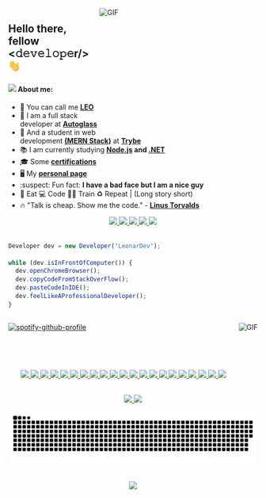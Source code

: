 <!--
![](http://estruyf-github.azurewebsites.net/api/VisitorHit?user=leonardev&repo=leonardev.github.io&countColorcountColor&countColor=%237B1E7A)
-->

<!-- <img align="right" alt="GIF" src="https://media.giphy.com/media/LmNwrBhejkK9EFP504/source.gif" width=250 /> -->
<!-- <img align="right" alt="GIF" src="https://media.giphy.com/media/hrRJ41JB2zlgZiYcCw/giphy-downsized-large.gif" width=300 height=200 /> -->
<img align="right" alt="GIF" src="https://media.giphy.com/media/PiQejEf31116URju4V/giphy.gif" width=320 height=250 />

<h2> Hello there, fellow <𝚍𝚎𝚟𝚎𝚕𝚘𝚙𝚎r/> <img src="https://github.com/LeonarDev/LeonarDev/blob/main/Hi.gif" width="25"> </h2>
<h4> <img src="https://emoji.gg/assets/emoji/7279-vibecat.gif" width="24"/>  About me: </h4>

<!-- 
- 💡 I'm a **freelancer front-end developer**
-->
- 🦁 You can call me **[LEO](https://www.instagram.com/maujevski/)**
- :office: I am a full stack developer at **[Autoglass](https://www.autoglass.com.br/)**
- :green_heart: And a student in web development **[(MERN Stack)](https://www.mongodb.com/mern-stack)** at **[Trybe](https://www.betrybe.com/formacao)**
- :books: I am currently studying **[Node.js](https://github.com/LeonarDev/Trybe) and [.NET](https://docs.microsoft.com/pt-br/users/leonardev/)**
- 🎓 Some **[certifications](https://cursos.alura.com.br/user/leonardo-rnascimento/fullCertificate/eea2a0fa87148f478d45fdc0efdab383)**
- 🖥️ My **[personal page](https://leonardev.github.io./)**
- :suspect: Fun fact: **I have a bad face but I am a nice guy**
- 🥑 Eat 💻 Code 💪🏽 Train ♻️ Repeat | (Long story short)
- 🔥 "Talk is cheap. Show me the code." - **[Linus Torvalds](https://github.com/torvalds)**

<!-- - :open_file_folder: Some of my projects **[here](https://github.com/LeonarDev/leonardev.github.io/tree/main/projects)** -->

<!--  <h3 align="left">Connect with me:</h3> -->

<div align="center">
  <!-- LINKEDIN -->
  <a href="https://www.linkedin.com/in/leonardomajevski/"> 
    <img src="https://img.shields.io/badge/linkedin-%230077B5.svg?&style=for-the-badge&logo=linkedin&logoColor=white"/>
  </a>
  
  <!-- MICROSOFT LEARN -->
  <a href = "https://docs.microsoft.com/pt-br/users/leonardev/">
    <img src="https://img.shields.io/badge/microsoft_Profile-0078D4?style=for-the-badge&logo=microsoft&logoColor=white">
  </a>

  <!-- INSTAGRAM -->
  <a href="https://www.instagram.com/maujevski/">
    <img src="https://img.shields.io/badge/instagram-%23E4405F.svg?&style=for-the-badge&logo=instagram&logoColor=white"/>
  </a>

  <!-- STEAM -->
  <a href="https://steamcommunity.com/id/maujevski">
    <img height="30em" src="https://img.shields.io/badge/Steam-000000?&style=for-the-badge&logo=steam&logoColor=white">
  </a>
  
  <!-- GMAIL -->
  <a href = "mailto:leonardo.majevski@gmail.com">
    <img src="https://img.shields.io/badge/Gmail-D14836?style=for-the-badge&logo=gmail&logoColor=white">
  </a>
</div>

<br>

  
```js
Developer dev = new Developer("LeonarDev");

while (dev.isInFrontOfComputer()) {
  dev.openChromeBrowser();
  dev.copyCodeFromStackOverFlow();
  dev.pasteCodeInIDE();
  dev.feelLikeAProfessionalDeveloper();
}
```
  
##

<img align="right" alt="GIF" height="135px" src="https://media.giphy.com/media/J5B1Y8QZnzXXbLQIBu/giphy.gif" />
  
[![spotify-github-profile](https://spotify-github-profile.vercel.app/api/view?uid=leonardomajevski&cover_image=true&theme=novatorem)](https://open.spotify.com/user/leonardomajevski)



##

<br>
<br>

<!--
<div style="display: inline_block"><br>
  <img align="center" height="30" width="40" src="https://raw.githubusercontent.com/devicons/devicon/master/icons/ubuntu/ubuntu-plain-wordmark.svg">
  <img align="center" height="30" width="40" src="https://raw.githubusercontent.com/devicons/devicon/master/icons/bash/bash-plain.svg">
  <img align="center" height="30" width="40" src="https://raw.githubusercontent.com/devicons/devicon/master/icons/git/git-plain.svg">
  <img align="center" height="30" width="40" src="https://github.com/simple-icons/simple-icons/blob/develop/icons/dotnet.svg">
  <img align="center" height="30" width="40" src="https://raw.githubusercontent.com/devicons/devicon/master/icons/javascript/javascript-plain.svg">
  <img align="center" height="30" width="40" src="https://raw.githubusercontent.com/devicons/devicon/master/icons/javascript/javascript-plain.svg">
  <img align="center" height="30" width="40" src="https://raw.githubusercontent.com/devicons/devicon/master/icons/javascript/javascript-plain.svg">
  <img align="center" height="30" width="40" src="https://raw.githubusercontent.com/devicons/devicon/master/icons/javascript/javascript-plain.svg">
  <img align="center" height="30" width="40" src="https://raw.githubusercontent.com/devicons/devicon/master/icons/javascript/javascript-plain.svg">
  <img align="center" height="30" width="40" src="https://raw.githubusercontent.com/devicons/devicon/master/icons/javascript/javascript-plain.svg">
  <img align="center" height="30" width="40" src="https://raw.githubusercontent.com/devicons/devicon/master/icons/typescript/typescript-plain.svg">
  <img align="center" height="30" width="40" src="https://raw.githubusercontent.com/devicons/devicon/master/icons/react/react-original.svg">
  <img align="center" height="30" width="40" src="https://raw.githubusercontent.com/devicons/devicon/master/icons/html5/html5-original.svg">
  <img align="center" height="30" width="40" src="https://raw.githubusercontent.com/devicons/devicon/master/icons/css3/css3-original.svg">
  <img align="center" height="30" width="40" src="https://raw.githubusercontent.com/devicons/devicon/master/icons/python/python-original.svg">
  <img align="center" height="30" width="40" src="https://raw.githubusercontent.com/devicons/devicon/master/icons/csharp/csharp-original.svg">
</div>
-->
  
<!-- <h3 align="left">Skills:</h3> -->
<p align="center">
  <!-- LINUX -->
  <a href="https://www.linux.org/">
     <img src="https://img.shields.io/badge/Linux-3f4854?style=for-the-badge&logo=linux&logoColor=000000"/>
  </a>
  
  <!-- Windows -->
  <a href="https://www.microsoft.com/pt-br/windows">
     <img src="https://img.shields.io/badge/Windows-3f4854?style=for-the-badge&logo=windows&logoColor=0078D4"/>
  </a>

  <!-- SHELL -->
  <a href="https://en.wikipedia.org/wiki/Shell_(computing)">
    <img src="https://img.shields.io/badge/Shell_Script-3f4854?style=for-the-badge&logo=windows-terminal&logoColor=white"/>
  </a>

  <!-- GIT -->
  <a href="https://git-scm.com/">
    <img src="https://img.shields.io/badge/git-3f4854?style=for-the-badge&logo=git&logoColor=E95420"/>
  </a>

  <!-- MARKDOWN -->
  <a href="https://daringfireball.net/projects/markdown/">
    <img src="https://img.shields.io/badge/markdown-3f4854?style=for-the-badge&logo=markdown&logoColor=white"/>
  </a>

  <!-- HTML -->
  <a href="https://www.w3.org/html/">
    <img src="https://img.shields.io/badge/HTML5-3f4854?style=for-the-badge&logo=html5&logoColor=E34F26"/>
  </a> 

  <!-- CSS -->
  <a href="https://www.w3schools.com/css/">
    <img src="https://img.shields.io/badge/CSS3-3f4854?style=for-the-badge&logo=css3&logoColor=1572B6"/>
  </a> 

  <!-- BOOTSTRAP -->
  <a href="https://getbootstrap.com/">
    <img src="https://img.shields.io/badge/Bootstrap-3f4854?style=for-the-badge&logo=bootstrap&logoColor=563D7C"/>
  </a>

  <!-- JAVASCRIPT -->
  <a href="https://developer.mozilla.org/en-US/docs/Web/JavaScript">
    <img src="https://img.shields.io/badge/JavaScript-3f4854?style=for-the-badge&logo=javascript&logoColor=F7DF1E"/>
  </a>

  <!-- JEST -->
  <a href ="https://jestjs.io/">
    <img src="https://img.shields.io/badge/Jest-3f4854?style=for-the-badge&logo=jest&logoColor=933E56"/>
  </a>

  <!-- REACT -->
  <a href="https://reactjs.org/">
    <img src="https://img.shields.io/badge/React-3f4854?style=for-the-badge&logo=react&logoColor=61DAFB"/>
  </a>

  <!-- TESTING LIBRARY -->
  <a href="https://testing-library.com/">
    <img src="https://img.shields.io/badge/Testing_Library-3f4854?style=for-the-badge&logo=testing-library&logoColor=EE493A"/>
  </a>

  <!-- REDUX -->
  <a href="https://redux.js.org/">
    <img src="https://img.shields.io/badge/Redux-3f4854?style=for-the-badge&logo=redux&logoColor=7856BC"/>
  </a>

  <!-- NODE -->
  <a href="https://nodejs.org/en/">
    <img src="https://img.shields.io/badge/node.js-3f4854?&style=for-the-badge&logo=node.js&logoColor=8CBF3E"/>
  </a>

  <!-- EXPRESS -->
  <a href="https://expressjs.com/">
    <img src="https://img.shields.io/badge/express.js-3f4854?&style=for-the-badge&logo=express&logoColor=white"/>
  </a>

  <!-- C# -->
  <a href="https://docs.microsoft.com/en-us/dotnet/csharp/">
    <img src="https://img.shields.io/badge/c_sharp-3f4854?&style=for-the-badge&logo=c-sharp&logoColor=9A4993"/>
  </a>

  <!-- .NET -->
  <a href="https://dotnet.microsoft.com/">
    <img src="https://img.shields.io/badge/.NET_Framework-3f4854?&style=for-the-badge&logo=.NET&logoColor=5027D5"/>
  </a>

  <!-- SQL ORACLE -->
  <a href="https://www.oracle.com/br/database/">
    <img src="https://img.shields.io/badge/pl/sql-3f4854?style=for-the-badge&logo=oracle&logoColor=9A4133"/>
  </a>

  <!-- NOSQL MONGODB -->
  <a href="https://www.mongodb.com/">
    <img src="https://img.shields.io/badge/NoSQL-3f4854?style=for-the-badge&logo=mongodb&logoColor=4A8D42"/>
  </a>

  <!-- SCRUM -->
  <a href="https://www.scrum.org/">
    <img src="https://img.shields.io/badge/Scrum-3f4854?style=for-the-badge&logo=clockify&logoColor=3A7C9A"/>
  </a>

  <!-- KANBAN -->
  <a href="https://www.scrum.org/resources/kanban-guide-scrum-teams">
    <img src="https://img.shields.io/badge/Kanban-3f4854?style=for-the-badge&logo=pinboard&logoColor=DD0000"/>
  </a>
</p>

<!-- 
MODELO ANTIGO:
![LeonarDev Stats](https://github-readme-stats.vercel.app/api?username=LeonarDev&show_icons=true&theme=dracula&include_all_commits=true&count_private=true&line_height=27) 
![LeonarDev Top Langs](https://github-readme-stats.vercel.app/api/top-langs/?username=LeonarDev&layout=compact&show_icons=true&theme=dracula&count_private=true&langs_count=10)
-->

<br>
  
<div align="center">
  <a href="https://github.com/LeonarDev">
  <img height="180em" src="https://github-readme-stats.vercel.app/api?username=leonardev&show_icons=true&theme=dark&count_private=true&bg_color=161B22"/>
  <img height="180em" src="https://github-readme-stats.vercel.app/api/top-langs/?username=leonardev&layout=compact&langs_count=10&theme=dark&count_private=true&bg_color=161B22"/>
</div>
  
<!-- SNAKE COMMITS -->
<p align="center">
  <img src="https://github.com/leonardev/leonardev/blob/output/github-contribution-grid-snake.svg">  
</p>

##
  
<p align="center">
  <img src="https://readme-jokes.vercel.app/api">
</p>

<!--
<h1 align="center">A passionate web developer from Brazil 🇧🇷</h1>

**LeonarDev/LeonarDev** is a ✨ _special_ ✨ repository because its `README.md` (this file) appears on your GitHub profile.

**Languages and Tools:**  
s
<img src="https://devicons.github.io/devicon/devicon.git/icons/react/react-original-wordmark.svg" alt="react" width="40" height="40"/>
<code><img height="20" src="https://raw.githubusercontent.com/github/explore/80688e429a7d4ef2fca1e82350fe8e3517d3494d/topics/javascript/javascript.png"></code>
<code><img height="20" src="https://raw.githubusercontent.com/github/explore/80688e429a7d4ef2fca1e82350fe8e3517d3494d/topics/typescript/typescript.png"></code>
<code><img height="20" src="https://raw.githubusercontent.com/github/explore/80688e429a7d4ef2fca1e82350fe8e3517d3494d/topics/react/react.png"></code>
<code><img height="20" src="https://raw.githubusercontent.com/github/explore/5c058a388828bb5fde0bcafd4bc867b5bb3f26f3/topics/graphql/graphql.png"></code>
<code><img height="20" src="https://raw.githubusercontent.com/github/explore/80688e429a7d4ef2fca1e82350fe8e3517d3494d/topics/nodejs/nodejs.png"></code>    
Here are some ideas to get you started:
- 🔭 I’m currently working on ...
- 👯 I’m looking to collaborate on ...
- 🤔 I’m looking for help with ...
- 😄 Pronouns: ...
- ⚡ Fun fact: ...
- 💬  Ask me about **anything [here](https://github.com/LeonarDev/LeonarDev/issues)**
--> 
